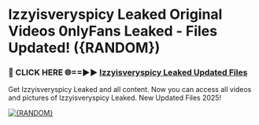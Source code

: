# Izzyisveryspicy Leaked Original Videos 0nlyFans Leaked - Files Updated! ({RANDOM})

<h3>🔴 CLICK HERE 🌐==►► <a href="https://betterlinks.top/A2PfLJ" rel="nofollow">Izzyisveryspicy Leaked Updated Files</a></h3>

Get Izzyisveryspicy Leaked and all content. Now you can access all videos and pictures of Izzyisveryspicy Leaked. New Updated Files 2025!

[![{RANDOM}](https://i.imgur.com/ppqm5kG.gif)](https://betterlinks.top/A2PfLJ)